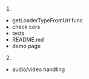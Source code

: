 1.
- getLoaderTypeFromUrl func
- check cors
- tests
- README.md
- demo page
2.
- audio/video handling
